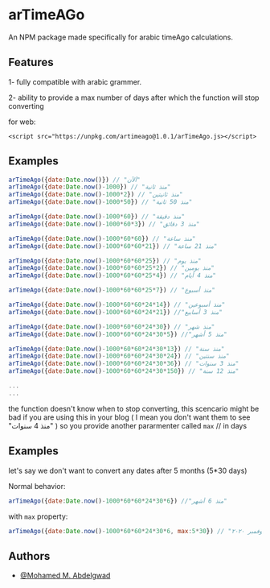 
# arTimeAGo

An NPM package made specifically for arabic timeAgo calculations.



## Features
1- fully compatible with arabic grammer.

2- ability to provide a max number of days after which the function will stop converting

for web: 
```
<script src="https://unpkg.com/artimeago@1.0.1/arTimeAgo.js></script>
```
## Examples

```javascript
arTimeAgo({date:Date.now()}) // "ألآن"
arTimeAgo({date:Date.now()-1000}) // "منذ ثانية"
arTimeAgo({date:Date.now()-1000*2}) // "منذ ثانيتين"
arTimeAgo({date:Date.now()-1000*50}) // "منذ 50 ثانية"

arTimeAgo({date:Date.now()-1000*60}) // "منذ دقيقة"
arTimeAgo({date:Date.now()-1000*60*3}) // "منذ 3 دقائق"

arTimeAgo({date:Date.now()-1000*60*60}) // "منذ ساعة"
arTimeAgo({date:Date.now()-1000*60*60*21}) // "منذ 21 ساعة"

arTimeAgo({date:Date.now()-1000*60*60*25}) // "منذ يوم"
arTimeAgo({date:Date.now()-1000*60*60*25*2}) // "منذ يومين"
arTimeAgo({date:Date.now()-1000*60*60*25*4}) // "منذ 4 أيام"

arTimeAgo({date:Date.now()-1000*60*60*25*7}) // "منذ أسبوع"

arTimeAgo({date:Date.now()-1000*60*60*24*14}) // "منذ أسبوعين"
arTimeAgo({date:Date.now()-1000*60*60*24*21}) //"منذ 3 أسابيع"

arTimeAgo({date:Date.now()-1000*60*60*24*30}) // "منذ شهر"
arTimeAgo({date:Date.now()-1000*60*60*24*30*5}) //"منذ 5 أشهر"

arTimeAgo({date:Date.now()-1000*60*60*24*30*13}) // "منذ سنة"
arTimeAgo({date:Date.now()-1000*60*60*24*30*24}) // "منذ سنتين"
arTimeAgo({date:Date.now()-1000*60*60*24*30*36}) // "منذ 3 سنوات"
arTimeAgo({date:Date.now()-1000*60*60*24*30*150}) // "منذ 12 سنة"

...
...

```


the function doesn't know when to stop converting, this scencario might be bad if you are using this in your blog ( I mean you don't want them to see "منذ 4 سنوات"
) so you provide another pararmenter called `max` // in days

  
## Examples

 let's say we don't want to convert any dates after 5 months (5*30 days) 

 Normal behavior:
```javascript
arTimeAgo({date:Date.now()-1000*60*60*24*30*6}) //"منذ 6 أشهر"
```
with `max` property: 
```javascript
arTimeAgo({date:Date.now()-1000*60*60*24*30*6, max:5*30}) // "١١ نوفمبر ٢٠٢٠"
```
## Authors

- [@Mohamed M. Abdelgwad](https://www.github.com/scr2em)


  